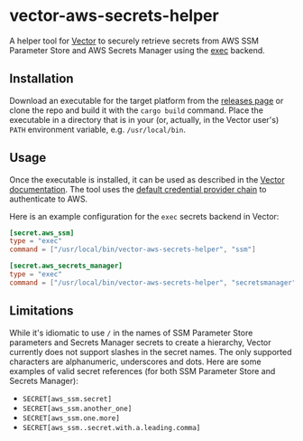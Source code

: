 # vector-aws-secrets-helper

A helper tool for [Vector](https://vector.dev/) to securely retrieve secrets from AWS SSM Parameter Store and AWS
Secrets Manager using the [exec](https://vector.dev/docs/reference/configuration/global-options/#secret.exec) backend.

## Installation

Download an executable for the target platform from the
[releases page](https://github.com/smolse/vector-aws-secrets-helper/releases) or clone the repo and build it with the
`cargo build` command. Place the executable in a directory that is in your (or, actually, in the Vector user's) `PATH`
environment variable, e.g. `/usr/local/bin`.

## Usage

Once the executable is installed, it can be used as described in the
[Vector documentation](https://vector.dev/docs/reference/configuration/global-options/#secret.exec). The tool uses
the [default credential provider chain](https://docs.aws.amazon.com/sdkref/latest/guide/standardized-credentials.html#credentialProviderChain)
to authenticate to AWS.

Here is an example configuration for the `exec` secrets backend in Vector:

```toml
[secret.aws_ssm]
type = "exec"
command = ["/usr/local/bin/vector-aws-secrets-helper", "ssm"]

[secret.aws_secrets_manager]
type = "exec"
command = ["/usr/local/bin/vector-aws-secrets-helper", "secretsmanager"]
```

## Limitations

While it's idiomatic to use `/` in the names of SSM Parameter Store parameters and Secrets Manager secrets to create a
hierarchy, Vector currently does not support slashes in the secret names. The only supported characters are
alphanumeric, underscores and dots. Here are some examples of valid secret references (for both SSM Parameter Store and
Secrets Manager):
- `SECRET[aws_ssm.secret]`
- `SECRET[aws_ssm.another_one]`
- `SECRET[aws_ssm.one.more]`
- `SECRET[aws_ssm..secret.with.a.leading.comma]`
